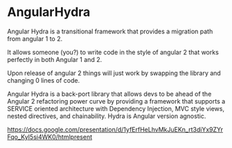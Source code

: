 # AngularHydra
Angular Hydra is a transitional framework that provides a migration path from angular 1 to 2. 

It allows someone (you?) to write code in the style of angular 2 that works perfectly in both Angular 1 and 2.

Upon release of angular 2 things will just work by swapping the library and changing 0 lines of code.

Angular Hydra is a back-port library that allows devs to be ahead of the Angular 2 refactoring power curve by providing a framework that supports a SERVICE oriented architecture with Dependency Injection, MVC style views, nested directives, and chainability. Hydra is Angular version agnostic.

https://docs.google.com/presentation/d/1yfErfHeLhvMkJuEKn_rt3diYx9ZYrFqo_KyI5si4WK0/htmlpresent
